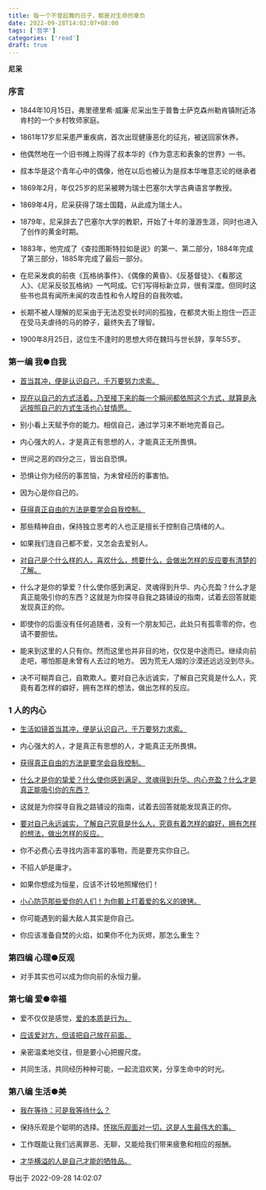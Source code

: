 ```yaml
---
title: 每一个不曾起舞的日子，都是对生命的辜负
date: 2022-09-28T14:02:07+08:00
tags: ['哲学']
categories: ['read']
draft: true
---
```


**尼采**

### 序言

* 1844年10月15日，弗里德里希·威廉·尼采出生于普鲁士萨克森州勒肯镇附近洛肯村的一个乡村牧师家庭。

* 1861年17岁尼采患严重疾病，首次出现健康恶化的征兆，被送回家休养。

* 他偶然地在一个旧书摊上购得了叔本华的《作为意志和表象的世界》一书。

* 叔本华是这个青年心中的偶像，他在以后也被认为是叔本华唯意志论的继承者

* 1869年2月，年仅25岁的尼采被聘为瑞士巴塞尔大学古典语言学教授。

* 1869年4月，尼采获得了瑞士国籍，从此成为瑞士人。

* 1879年，尼采辞去了巴塞尔大学的教职，开始了十年的漫游生涯，同时也进入了创作的黄金时期。

* 1883年，他完成了《查拉图斯特拉如是说》的第一、第二部分，1884年完成了第三部分，1885年完成了最后一部分。

* 在尼采发疯的前夜《瓦格纳事件》、《偶像的黄昏》、《反基督徒》、《看那这人》、《尼采反驳瓦格纳》一气呵成。它们写得标新立异，很有深度。但同时这些书也具有闻所未闻的攻击性和令人瞠目的自我吹嘘。

* 长期不被人理解的尼采由于无法忍受长时间的孤独，在都灵大街上抱住一匹正在受马夫虐待的马的脖子，最终失去了理智。

* 1900年8月25日，这位生不逢时的思想大师在魏玛与世长辞，享年55岁。


### 第一编 我●自我

* [首当其冲，便是认识自己，千万要努力求索。]()

* [现在以自己的方式活着，乃至接下来的每一个瞬间都依照这个方式，就算是永远按照自己的方式生活也心甘情愿。]()

* 别小看上天赋予你的能力。相信自己，通过学习来不断地完善自己。

* 内心强大的人，才是真正有思想的人，才能真正无所畏惧。

* 世间之恶的四分之三，皆出自恐惧。

* 恐惧让你为经历的事苦恼，为未曾经历的事害怕。

* 因为心是你自己的。

* [获得真正自由的方法是要学会自我控制。]()

* 那些精神自由，保持独立思考的人也正是擅长于控制自己情绪的人。

* 如果我们连自己都不爱，又怎会去爱别人。

* [对自己是个什么样的人，喜欢什么，想要什么，会做出怎样的反应要有清楚的了解。]()

* 什么才是你的挚爱？什么使你感到满足、灵魂得到升华、内心充盈？什么才是真正能吸引你的东西？这就是为你探寻自我之路铺设的指南，试着去回答就能发现真正的你。

* 即使你的后面没有任何追随者，没有一个朋友知己，此处只有孤零零的你，也请不要胆怯。

* 能来到这里的人只有你。然而这里也并非目的地，仅仅是中途而已。继续向前走吧，哪怕那是未曾有人去过的地方。
因为荒无人烟的沙漠还远远没到尽头。

* 决不可糊弄自己，自欺欺人。要对自己永远诚实，了解自己究竟是什么人，究竟有着怎样的癖好，拥有怎样的想法，做出怎样的反应。


### 1 人的内心

* [生活如镜首当其冲，便是认识自己，千万要努力求索。]()

* 内心强大的人，才是真正有思想的人，才能真正无所畏惧。

* [获得真正自由的方法是要学会自我控制。]()

* [什么才是你的挚爱？什么使你感到满足、灵魂得到升华、内心充盈？什么才是真正能吸引你的东西？]()

* 这就是为你探寻自我之路铺设的指南，试着去回答就能发现真正的你。

* [要对自己永远诚实，了解自己究竟是什么人，究竟有着怎样的癖好，拥有怎样的想法，做出怎样的反应。]()

* 你不必费心去寻找内涵丰富的事物，而是要充实你自己。

* 不招人妒是庸才。

* 如果你想成为恒星，应该不计较地照耀他们！

* [小心防范那些爱你的人们！为你戴上打着爱的名义的镣铐。]()

* 你可能遇到的最大敌人其实是你自己。

* 你应该准备自焚的火焰，如果你不化为灰烬，那怎么重生？


### 第四编 心理●反观

* 对手其实也可以成为你向前的永恒力量。


### 第七编 爱●幸福

* 爱不仅仅是感觉，[爱的本质是行为。]()

* [应该爱对方，但该把自己放在前面。]()

* 亲密温柔地交往，但是要小心把握尺度。

* 共同生活，共同经历种种可能，一起流泪欢笑，分享生命中的时光。


### 第八编 生活●美

* [我在等待：可是我等待什么？]()

* 保持乐观是个聪明的选择。[怀揣乐观面对一切，这是人生最伟大的事。]()

* 工作既能让我们远离罪恶、无聊，又能给我们带来疲惫和相应的报酬。

* [才华横溢的人是自己才能的牺牲品。]()

导出于 2022-09-28 14:02:07

